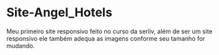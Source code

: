 # Site-Angel_Hotels
 Meu primeiro site responsivo feito no curso da serliv, além de ser um site responsivo ele também adequa as imagens conforme seu tamanho for mudando.
